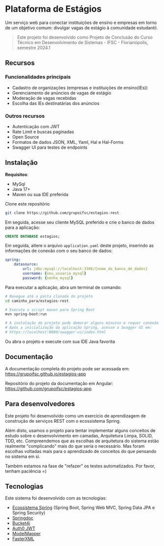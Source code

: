 # Plataforma de Estágios

Um serviço web para conectar instituições de ensino e empresas em torno de um objetivo comum: divulgar vagas de estágio à comunidade estudantil. 

> Este projeto foi desenvolvido como Projeto de Conclusão do Curso Técnico em Desenvolvimento de Sistemas - IFSC - Florianópolis, semestre 2024.1

## Recursos

### Funcionalidades principais

- Cadastro de organizações (empresas e instituições de ensino(IEs))
- Gerenciamento de anúncios de vagas de estágio
- Moderação de vagas recebidas
- Escolha das IEs destinatárias dos anúncios

### Outros recursos

- Autenticação com JWT
- Rate Limit e buscas paginadas
- Open Source
- Formatos de dados JSON, XML, Yaml, Hal e Hal-Forms
- Swagger UI para testes de endpoints

## Instalação

**Requisitos**: 
- MySql
- Java 17+
- Maven ou sua IDE preferida

Clone este repositório
```bash
git clone https://github.com/grupoifsc/estagios-rest
```

Em seguida, acesse seu cliente MySQL preferido e crie o banco de dados para a aplicação:
```sql
CREATE DATABASE estagios;
```
Em seguida, altere o arquivo `application.yaml` deste projeto, inserindo as informações de conexão com o seu banco de dados:
```yaml
spring:
	datasource:
		url: jdbc:mysql://localhost:3306/{nome_do_banco_de_dados}
		username: {seu_usuario_mysql}
		password: {senha_mysql}
```
Para executar a aplicação, abra um terminal de comando:
```bash
# Navegue até a pasta clonada do projeto
cd caminho_para/estagios-rest

# Execute o script maven para Spring Boot
mvn spring-boot:run

# A instalação do projeto pode demorar alguns minutos e requer conexão com a internet
# Após a inicialização da aplicação Spring, acesse a Swagger UI em:
# https://localhost:8080/swagger-ui/index.html
```

Ou abra o projeto e execute com sua IDE Java favorita

## Documentação

A documentação completa do projeto pode ser acessada em: https://grupoifsc.github.io/estagios-app

Repositório do projeto da documentação em Angular: https://github.com/grupoifsc/estagios-app

## Para desenvolvedores

Este projeto foi desenvolvido como um exercício de aprendizagem de construção de serviços REST com o ecossistema Spring. 

Além disto, usamos o projeto para tentar implementar alguns conceitos de estudo sobre o desenvolvimento em camadas, Arquitetura Limpa, SOLID, TDD, etc. Compreendemos que as escolhas de arquitetura do sistema estão realmente "complicando" mais do que seria o necessário. Mas foram escolhas voltadas mais para o aprendizado de conceitos do que pensando no sistema em si. 

Também estamos na fase de "refazer" os testes automatizados. Por favor, tenham paciência =)

## Tecnologias

Este sistema foi desenvolvido com as tecnologias:

- [Ecossistema Spring](https://spring.io/) (Spring Boot, Spring Web MVC, Spring Data JPA e Spring Security)
- [Springdoc](https://springdoc.org/)
- [Bucket4j](https://bucket4j.com/)
- [Auth0 JWT](https://github.com/auth0/java-jwt)
- [ModelMapper](https://modelmapper.org/)
- [FasterXML](https://github.com/FasterXML/jackson-dataformat-xml)
